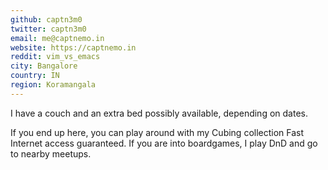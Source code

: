 ```yaml
---
github: captn3m0
twitter: captn3m0
email: me@captnemo.in
website: https://captnemo.in
reddit: vim_vs_emacs
city: Bangalore
country: IN
region: Koramangala
---
```


I have a couch and an extra bed possibly available, depending on dates.

If you end up here, you can play around with my Cubing collection
Fast Internet access guaranteed. If you are into boardgames, I play DnD
and go to nearby meetups.
